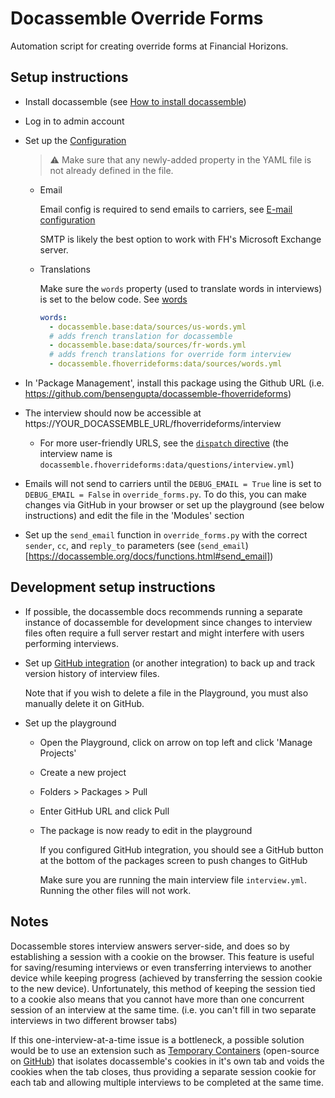 # Docassemble Override Forms

Automation script for creating override forms at Financial Horizons.

## Setup instructions

- Install docassemble (see [How to install docassemble](https://docassemble.org/docs/installation.html))
- Log in to admin account
- Set up the [Configuration](https://docassemble.org/docs/config.html)

  > ⚠️ Make sure that any newly-added property in the YAML file is not already defined in the file.

  - Email

    Email config is required to send emails to carriers, see [E-mail configuration](https://docassemble.org/docs/config.html#mail)

    SMTP is likely the best option to work with FH's Microsoft Exchange server.
  - Translations

    Make sure the `words` property (used to translate words in interviews) is set to the below code. See [words](https://docassemble.org/docs/config.html#words)

    ```yaml
    words:
      - docassemble.base:data/sources/us-words.yml
      # adds french translation for docassemble
      - docassemble.base:data/sources/fr-words.yml
      # adds french translations for override form interview
      - docassemble.fhoverrideforms:data/sources/words.yml
    ```
- In 'Package Management', install this package using the Github URL (i.e. https://github.com/bensengupta/docassemble-fhoverrideforms)
- The interview should now be accessible at https://YOUR_DOCASSEMBLE_URL/fhoverrideforms/interview
  - For more user-friendly URLS, see the [`dispatch` directive](https://docassemble.org/docs/config.html#dispatch) (the interview name is `docassemble.fhoverrideforms:data/questions/interview.yml`)
- Emails will not send to carriers until the `DEBUG_EMAIL = True` line is set to `DEBUG_EMAIL = False` in `override_forms.py`. To do this, you can make changes via GitHub in your browser or set up the playground (see below instructions) and edit the file in the 'Modules' section
- Set up the `send_email` function in `override_forms.py` with the correct  `sender`, `cc`, and `reply_to` parameters (see (`send_email`)[https://docassemble.org/docs/functions.html#send_email])

## Development setup instructions

- If possible, the docassemble docs recommends running a separate instance of docassemble for development since changes to interview files often require a full server restart and might interfere with users performing interviews.

- Set up [GitHub integration](https://docassemble.org/docs/packages.html#github) (or another integration) to back up and track version history of interview files.

  Note that if you wish to delete a file in the Playground, you must also manually delete it on GitHub.
- Set up the playground
  - Open the Playground, click on arrow on top left and click 'Manage Projects'
  - Create a new project
  - Folders > Packages > Pull
  - Enter GitHub URL and click Pull
  - The package is now ready to edit in the playground
    
    If you configured GitHub integration, you should see a GitHub button at the bottom of the packages screen to push changes to GitHub

    Make sure you are running the main interview file `interview.yml`. Running the other files will not work.

## Notes

Docassemble stores interview answers server-side, and does so by establishing a session with a cookie on the browser. This feature is useful for saving/resuming interviews or even transferring interviews to another device while keeping progress (achieved by transferring the session cookie to the new device).
Unfortunately, this method of keeping the session tied to a cookie also means that you cannot have more than one concurrent session of an interview at the same time.
(i.e. you can't fill in two separate interviews in two different browser tabs)

If this one-interview-at-a-time issue is a bottleneck, a possible solution would be to use an extension such as [Temporary Containers](https://addons.mozilla.org/en-US/firefox/addon/temporary-containers/) (open-source on [GitHub](https://github.com/stoically/temporary-containers)) that isolates docassemble's cookies in it's own tab and voids the cookies when the tab closes, thus providing a separate session cookie for each tab and allowing multiple interviews to be completed at the same time.